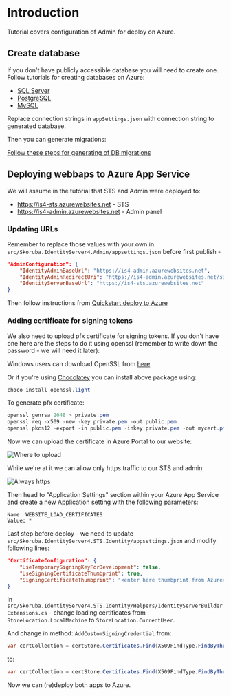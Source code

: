 # Introduction

Tutorial covers configuration of Admin for deploy on Azure.

## Create database

If you don't have publicly accessible database you will need to create one. Follow tutorials for creating databases on Azure:

- [SQL Server](https://docs.microsoft.com/en-us/azure/sql-database/sql-database-get-started-portal)
- [PostgreSQL](https://docs.microsoft.com/en-us/azure/postgresql/quickstart-create-server-database-portal)
- [MySQL](https://docs.microsoft.com/en-us/azure/mysql/quickstart-create-mysql-server-database-using-azure-portal)

Replace connection strings in `appSettings.json` with connection string to generated database.

Then you can generate migrations:

[Follow these steps for generating of DB migrations](/README.md#ef-core--data-access)

## Deploying webbaps to Azure App Service

We will assume in the tutorial that STS and Admin were deployed to:

- <https://is4-sts.azurewebsites.net> - STS
- <https://is4-admin.azurewebsites.net> - Admin panel

### Updating URLs

Remember to replace those values with your own in `src/Skoruba.IdentityServer4.Admin/appsettings.json` before first publish -

```json
"AdminConfiguration": {
    "IdentityAdminBaseUrl": "https://is4-admin.azurewebsites.net",
    "IdentityAdminRedirectUri": "https://is4-admin.azurewebsites.net/signin-oidc",
    "IdentityServerBaseUrl": "https://is4-sts.azurewebsites.net"
}
```

Then follow instructions from [Quickstart deploy to Azure](https://docs.microsoft.com/en-us/visualstudio/deployment/quickstart-deploy-to-azure)

### Adding certificate for signing tokens

We also need to upload pfx certificate for signing tokens. If you don't have one here are the steps to do it using openssl (remember to write down the password - we will need it later):

Windows users can download OpenSSL from [here](https://slproweb.com/products/Win32OpenSSL.html)

Or if you're using [Chocolatey](https://chocolatey.org/) you can install above package using:

```powershell
choco install openssl.light
```

To generate pfx certificate:

```powershell
openssl genrsa 2048 > private.pem
openssl req -x509 -new -key private.pem -out public.pem
openssl pkcs12 -export -in public.pem -inkey private.pem -out mycert.pfx
```

Now we can upload the certificate in Azure Portal to our website:

![Where to upload](Images/certificate_upload.PNG)

While we're at it we can allow only https traffic to our STS and admin:

![Always https](Images/https_always.PNG)

Then head to "Application Settings" section within your Azure App Service and create a new Application setting with the following parameters:

```text
Name: WEBSITE_LOAD_CERTIFICATES
Value: *
```

Last step before deploy - we need to update `src/Skoruba.IdentityServer4.STS.Identity/appsettings.json` and modify following lines:

```json
"CertificateConfiguration": {
    "UseTemporarySigningKeyForDevelopment": false,
    "UseSigningCertificateThumbprint": true,
    "SigningCertificateThumbprint": "<enter here thumbprint from Azure>"
}
```

In `src/Skoruba.IdentityServer4.STS.Identity/Helpers/IdentityServerBuilderExtensions.cs` - change loading certificates from `StoreLocation.LocalMachine` to `StoreLocation.CurrentUser`.

And change in method: `AddCustomSigningCredential`
from:

```csharp
var certCollection = certStore.Certificates.Find(X509FindType.FindByThumbprint, certificateConfiguration.SigningCertificateThumbprint, true);
```

to:

```csharp
var certCollection = certStore.Certificates.Find(X509FindType.FindByThumbprint, certificateConfiguration.SigningCertificateThumbprint, false);
```

Now we can (re)deploy both apps to Azure.
